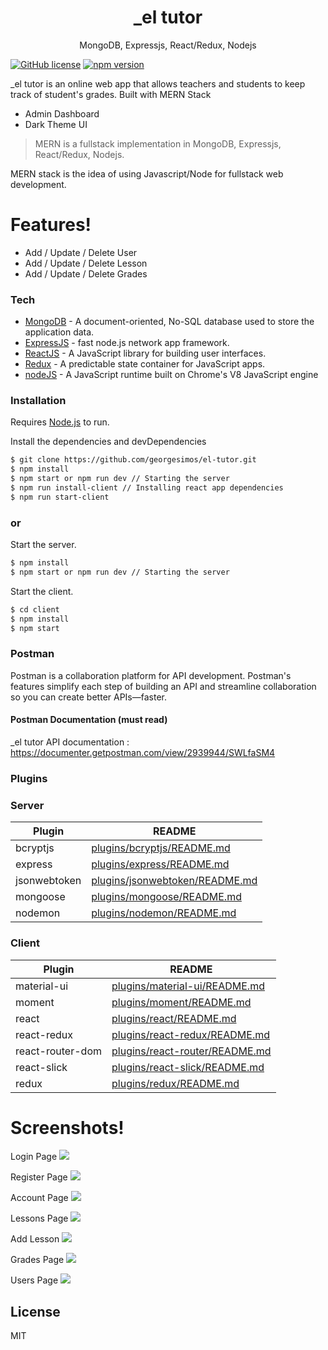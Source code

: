 <h1 align="center">
_el tutor
</h1>
<p align="center">
MongoDB, Expressjs, React/Redux, Nodejs
</p>

[![GitHub license](https://img.shields.io/badge/license-MIT-blue.svg)](https://github.com/facebook/react/blob/master/LICENSE) [![npm version](https://img.shields.io/npm/v/react.svg?style=flat)](https://www.npmjs.com/package/react)

\_el tutor is an online web app that allows teachers and students to keep track of student's grades. Built with MERN Stack

- Admin Dashboard
- Dark Theme UI

> MERN is a fullstack implementation in MongoDB, Expressjs, React/Redux, Nodejs.

MERN stack is the idea of using Javascript/Node for fullstack web development.

# Features!

- Add / Update / Delete User
- Add / Update / Delete Lesson
- Add / Update / Delete Grades

### Tech

- [MongoDB](https://www.mongodb.com/) - A document-oriented, No-SQL database used to store the application data.
- [ExpressJS](https://expressjs.com/) - fast node.js network app framework.
- [ReactJS](https://reactjs.org/) - A JavaScript library for building user interfaces.
- [Redux](https://redux.js.org/) - A predictable state container for JavaScript apps.
- [nodeJS](https://nodejs.org/) - A JavaScript runtime built on Chrome's V8 JavaScript engine

### Installation

Requires [Node.js](https://nodejs.org/) to run.

Install the dependencies and devDependencies

```sh
$ git clone https://github.com/georgesimos/el-tutor.git
$ npm install
$ npm start or npm run dev // Starting the server
$ npm run install-client // Installing react app dependencies
$ npm run start-client
```

### or

Start the server.

```sh
$ npm install
$ npm start or npm run dev // Starting the server
```

Start the client.

```sh
$ cd client
$ npm install
$ npm start
```

### Postman

Postman is a collaboration platform for API development. Postman's features simplify each step of building an API and streamline collaboration so you can create better APIs—faster.

#### Postman Documentation (must read)

\_el tutor API documentation : https://documenter.getpostman.com/view/2939944/SWLfaSM4

### Plugins

### Server

| Plugin       | README                                                                                             |
| ------------ | -------------------------------------------------------------------------------------------------- |
| bcryptjs     | [plugins/bcryptjs/README.md](https://github.com/dcodeIO/bcrypt.js/blob/master/README.md)           |
| express      | [plugins/express/README.md](https://github.com/expressjs/express/blob/master/Readme.md)            |
| jsonwebtoken | [plugins/jsonwebtoken/README.md](https://github.com/auth0/node-jsonwebtoken/blob/master/README.md) |
| mongoose     | [plugins/mongoose/README.md](https://github.com/Automattic/mongoose/blob/master/README.md)         |
| nodemon      | [plugins/nodemon/README.md](https://github.com/remy/nodemon/blob/master/README.md)                 |

### Client

| Plugin           | README                                                                                                |
| ---------------- | ----------------------------------------------------------------------------------------------------- |
| material-ui      | [plugins/material-ui/README.md](https://github.com/mui-org/material-ui/blob/master/README.md)         |
| moment           | [plugins/moment/README.md](https://www.npmjs.com/package/@date-io/moment?activeTab=readme)            |
| react            | [plugins/react/README.md](https://github.com/facebook/react/blob/master/README.md)                    |
| react-redux      | [plugins/react-redux/README.md](https://github.com/reduxjs/react-redux)                               |
| react-router-dom | [plugins/react-router/README.md](https://github.com/ReactTraining/react-router/blob/master/README.md) |
| react-slick      | [plugins/react-slick/README.md](https://github.com/akiran/react-slick)                                |
| redux            | [plugins/redux/README.md](https://github.com/reduxjs/redux)                                           |

# Screenshots!

Login Page
<img src="https://github.com/georgesimos/readme-assets/blob/master/el-tutor/login.png" />

Register Page
<img src="https://github.com/georgesimos/readme-assets/blob/master/el-tutor/register.png" />

Account Page
<img src="https://github.com/georgesimos/readme-assets/blob/master/el-tutor/account.png" />

Lessons Page
<img src="https://github.com/georgesimos/readme-assets/blob/master/el-tutor/lessons.png" />

Add Lesson
<img src="https://github.com/georgesimos/readme-assets/blob/master/el-tutor/add-lesson.png" />

Grades Page
<img src="https://github.com/georgesimos/readme-assets/blob/master/el-tutor/grades.png" />

Users Page
<img src="https://github.com/georgesimos/readme-assets/blob/master/el-tutor/users.png" />

## License

MIT
